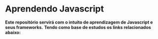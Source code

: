 # Aprendendo Javascript

**Este repositório servirá com o intuito de aprendizagem de Javascript e seus frameworks.**
**Tendo como base de estudos os links relacionados abaixo:**